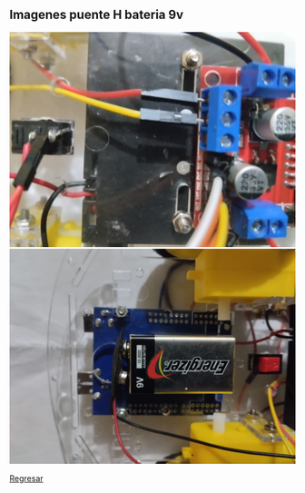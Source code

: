 ## Imagenes puente H bateria 9v
<img src="0.jpeg" alt="Girl in a jacket">
<img src="1.jpeg" alt="Girl in a jacket">

<a href="https://github.com/JnBenites/arduino_carro_unl" target="_blank">Regresar</a>